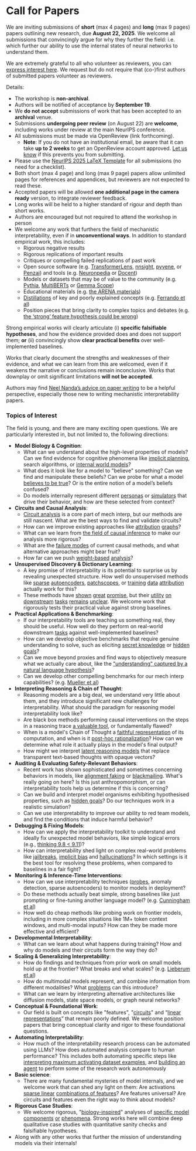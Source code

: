 # Call for Papers
We are inviting submissions of **short** (max 4 pages) and **long** (max 9 pages) papers outlining new research, due **August 22, 2025**. We welcome all submissions that convincingly argue for why they further the field: i.e. which further our ability to use the internal states of neural networks to understand them. 

We are extremely grateful to all who volunteer as reviewers, you can [express interest here](https://www.google.com/url?q=https://docs.google.com/forms/d/e/1FAIpQLSdiw1SJllzoTz_nqzDTzTOGb9DV3W_truQyh-WvYj_QGIi7Mg/viewform?usp%3Ddialog&sa=D&source=editors&ust=1752700092125424&usg=AOvVaw19QnMsdHzsaqWU_chB41sk). We request but do not require that (co-)first authors of submitted papers volunteer as reviewers. 

Details: 
* The workshop is **non-archival**.
* Authors will be notified of acceptance by **September 19**.
* We **do not accept** submissions of work that has been accepted to an **archival** venue.
* Submissions **undergoing peer review** (on August 22) are **welcome**, including works under review at the main NeurIPS conference.
* All submissions must be made via OpenReview (link forthcoming).
  * **Note**: If you do not have an institutional email, be aware that it can take **up to 2 weeks** to get an OpenReview account approved. [Let us know](mailto:neurips2025@mechinterpworkshop.com) if this prevents you from submitting.
* Please use the [NeurIPS 2025 LaTeX Template](https://www.google.com/url?q=https://media.neurips.cc/Conferences/NeurIPS2025/Styles.zip&sa=D&source=editors&ust=1752700092127898&usg=AOvVaw0VSsksVVdvSmacyCX0-erc) for all submissions (no need for a checklist).
* Both short (max 4 page) and long (max 9 page) papers allow unlimited pages for references and appendices, but reviewers are not expected to read these.
* Accepted papers will be allowed **one additional page in the camera ready** version, to integrate reviewer feedback.
* Long works will be held to a higher standard of rigour and depth than short works.
* Authors are encouraged but not required to attend the workshop in person
* We welcome any work that furthers the field of mechanistic interpretability, even if in **unconventional ways**. In addition to standard empirical work, this includes:
  * Rigorous negative results
  * Rigorous replications of important results
  * Critiques or compelling failed replications of past work
  * Open source software (e.g. [TransformerLens](https://www.google.com/url?q=https://github.com/neelnanda-io/TransformerLens&sa=D&source=editors&ust=1752700092130055&usg=AOvVaw0492O6FdzX1vBPWpW3kEr0), [nnsight](https://www.google.com/url?q=https://github.com/ndif-team/nnsight&sa=D&source=editors&ust=1752700092130210&usg=AOvVaw2wqFJhMWfhbLLFLrUEFhDm), [pyvene](https://www.google.com/url?q=https://github.com/stanfordnlp/pyvene/tree/main/pyvene/models/mlp&sa=D&source=editors&ust=1752700092130371&usg=AOvVaw2o3ayrnFVKRuK8k7DUA41K), or [Penzai](https://www.google.com/url?q=https://github.com/google-deepmind/penzai&sa=D&source=editors&ust=1752700092130518&usg=AOvVaw32xuKpFwXs1cGWjfs3jrpC)) and tools (e.g. [Neuronpedia](https://www.google.com/url?q=http://neuronpedia.org&sa=D&source=editors&ust=1752700092130680&usg=AOvVaw0E5pyaaiKe54Oa9BV2W0vm) or [Docent](https://www.google.com/url?q=https://transluce.org/introducing-docent&sa=D&source=editors&ust=1752700092130832&usg=AOvVaw36AkUc4mjqynokBazJPznI))
  * Models or datasets that may be of value to the community (e.g. [Pythia](https://www.google.com/url?q=https://arxiv.org/abs/2304.01373&sa=D&source=editors&ust=1752700092131138&usg=AOvVaw3NBaF0w7UtNbTkY-59UDdV), [MultiBERTs](https://www.google.com/url?q=https://arxiv.org/abs/2106.16163&sa=D&source=editors&ust=1752700092131253&usg=AOvVaw38k83viDygFg6Dx3rYa7Lk) or [Gemma Scope](https://www.google.com/url?q=https://arxiv.org/abs/2408.05147&sa=D&source=editors&ust=1752700092131387&usg=AOvVaw3QbNB1KD432GdcCMB46VMI))
  * Educational materials (e.g. [the ARENA materials](https://www.google.com/url?q=https://arena3-chapter1-transformer-interp.streamlit.app/&sa=D&source=editors&ust=1752700092131679&usg=AOvVaw2Icx5_JdrlqF_Hg_R4-pLi))
  * [Distillations](https://www.google.com/url?q=https://distill.pub/2017/research-debt/&sa=D&source=editors&ust=1752700092131870&usg=AOvVaw2huBwBVyt97zbp-BMqUNnd) of key and poorly explained concepts (e.g. [Ferrando et al](https://www.google.com/url?q=https://arxiv.org/abs/2405.00208&sa=D&source=editors&ust=1752700092132098&usg=AOvVaw3_ZVWyoDGG5Gn83gpZjzHk))
  * Position pieces that bring clarity to complex topics and debates (e.g. [the ‘strong’ feature hypothesis could be wrong](https://www.google.com/url?q=https://www.alignmentforum.org/posts/tojtPCCRpKLSHBdpn/the-strong-feature-hypothesis-could-be-wrong&sa=D&source=editors&ust=1752700092132536&usg=AOvVaw3rJR3mH6i6LJ6fRwbHEq7i))

Strong empirical works will clearly articulate (i) **specific falsifiable hypotheses**, and how the evidence provided does and does not support them; **or** (ii) convincingly show **clear practical benefits** over well-implemented baselines. 

Works that clearly document the strengths and weaknesses of their evidence, and what we can learn from this are welcomed, even if it weakens the narrative or conclusions remain inconclusive. Works that downplay or omit significant limitations **will not be accepted**. 

Authors may find [Neel Nanda’s advice on paper writing](https://www.google.com/url?q=https://www.alignmentforum.org/posts/eJGptPbbFPZGLpjsp/highly-opinionated-advice-on-how-to-write-ml-papers&sa=D&source=editors&ust=1752700092134265&usg=AOvVaw139FqO5E3fpC2jIDbYooDS) to be a helpful perspective, especially those new to writing mechanistic interpretability papers. 
### Topics of Interest
The field is young, and there are many exciting open questions. We are particularly interested in, but not limited to, the following directions: 
* **Model Biology & Cognition**:
  * What can we understand about the high-level properties of models? Can we find evidence for cognitive phenomena like [implicit planning](https://www.google.com/url?q=https://transformer-circuits.pub/2025/attribution-graphs/biology.html%23dives-poems&sa=D&source=editors&ust=1752700092135486&usg=AOvVaw3L-8HVjS8HEmcmyKbhyG0_), search algorithms, or [internal world models](https://www.google.com/url?q=https://arxiv.org/abs/2210.13382&sa=D&source=editors&ust=1752700092135679&usg=AOvVaw0sLbwUiku0IuVdCqkQ3LcX)?
  * What does it look like for a model to "believe" something? Can we find and manipulate these beliefs? Can we probe for what a model [believes to be true](https://www.google.com/url?q=https://arxiv.org/abs/2310.06824&sa=D&source=editors&ust=1752700092136137&usg=AOvVaw1RCHpMgJoY5zSyQ207GKuG)? Or is the entire notion of a model’s beliefs confused?
  * Do models internally represent different [personas](https://www.google.com/url?q=https://arxiv.org/abs/2406.12094&sa=D&source=editors&ust=1752700092136506&usg=AOvVaw3zgs68pzkIyKJrULj_8tvl) or [simulators](https://www.google.com/url?q=https://www.nature.com/articles/s41586-023-06647-8&sa=D&source=editors&ust=1752700092136653&usg=AOvVaw12kRp2Pgy80INnaNiayZLB) that drive their behavior, and how are these selected from context?
* **Circuits and Causal Analysis**:
  * [Circuit analysis](https://www.google.com/url?q=https://distill.pub/2020/circuits/zoom-in/&sa=D&source=editors&ust=1752700092137111&usg=AOvVaw0Afqyed4qBH5-S50Yxz2JL) is a core part of mech interp, but our methods are still nascent. What are the best ways to find and validate circuits?
  * How can we improve existing approaches like [attribution](https://www.google.com/url?q=https://arxiv.org/abs/2406.11944&sa=D&source=editors&ust=1752700092137525&usg=AOvVaw3sPP3sXpKZjTkLq6Zv95YR) [graphs](https://www.google.com/url?q=https://transformer-circuits.pub/2025/attribution-graphs/methods.html&sa=D&source=editors&ust=1752700092137675&usg=AOvVaw31QLunsJEqDGt5V0h5x-js)?
  * What can we learn from [the field of causal inference](https://www.google.com/url?q=https://arxiv.org/abs/2407.04690&sa=D&source=editors&ust=1752700092137947&usg=AOvVaw0AxYpKEm3VIBn2joepwiv9) to make our analysis more rigorous?
  * What are the [failure modes](https://www.google.com/url?q=https://arxiv.org/abs/2307.15771&sa=D&source=editors&ust=1752700092138212&usg=AOvVaw1vxrQRBPMaTPC2eyAdCb80) of current causal methods, and what alternative approaches might bear fruit?
  * How far can we push [weight-based](https://www.google.com/url?q=https://arxiv.org/abs/2301.05217&sa=D&source=editors&ust=1752700092138564&usg=AOvVaw31EGcjD3w16qBGV6SGjMd5) [analysis](https://www.google.com/url?q=https://arxiv.org/abs/2410.08417&sa=D&source=editors&ust=1752700092138684&usg=AOvVaw07l87v97G-2jg2jvCVwRzQ)?
* **Unsupervised Discovery & Dictionary Learning**:
  * A key promise of interpretability is its potential to surprise us by revealing unexpected structure. How well do unsupervised methods like [sparse](https://www.google.com/url?q=https://arxiv.org/abs/2103.15949&sa=D&source=editors&ust=1752700092139291&usg=AOvVaw2OncVN7QJkyP9I6RJ62HDM) [autoencoders](https://www.google.com/url?q=https://transformer-circuits.pub/2023/monosemantic-features&sa=D&source=editors&ust=1752700092139449&usg=AOvVaw1IQR3ky80mfVyW6ZEPA9V_), [patch](https://www.google.com/url?q=https://arxiv.org/abs/2401.06102&sa=D&source=editors&ust=1752700092139609&usg=AOvVaw0UsVh1ah64mvYwFIVWM8BE)[scopes](https://www.google.com/url?q=https://arxiv.org/abs/2403.10949v2&sa=D&source=editors&ust=1752700092139694&usg=AOvVaw0bmSkzHvTqabTGbWBJta3Z), or [training](https://www.google.com/url?q=https://proceedings.mlr.press/v70/koh17a?ref%3Dhttps://githubhelp.com&sa=D&source=editors&ust=1752700092139857&usg=AOvVaw3SPMFnAK-GgBN4QceOQOcK) [data](https://www.google.com/url?q=https://arxiv.org/abs/2308.03296&sa=D&source=editors&ust=1752700092139981&usg=AOvVaw0pvrLTIGpgFAXrzzck1xeP) [attribution](https://www.google.com/url?q=https://arxiv.org/abs/2205.11482&sa=D&source=editors&ust=1752700092140100&usg=AOvVaw1q3jBoqA2TQhqELfwmwmn2) actually work for this?
  * These methods have [shown](https://www.google.com/url?q=https://transformer-circuits.pub/2024/scaling-monosemanticity/index.html&sa=D&source=editors&ust=1752700092140393&usg=AOvVaw1QYQqXkxQXGeNKhudAULI9) [great](https://www.google.com/url?q=https://transformer-circuits.pub/2025/attribution-graphs/biology.html&sa=D&source=editors&ust=1752700092140544&usg=AOvVaw2S2sARUHJU5JKsxeyUYdir) [promise](https://www.google.com/url?q=https://arxiv.org/abs/2503.10965&sa=D&source=editors&ust=1752700092140664&usg=AOvVaw3_9lhCd7yZZ6b0tMfH2q3x), but their [utility](https://www.google.com/url?q=https://arxiv.org/abs/2502.16681&sa=D&source=editors&ust=1752700092140794&usg=AOvVaw1QopUEtvCN2Q2Lmu7Um6fD) [on](https://www.google.com/url?q=https://www.tilderesearch.com/blog/sieve&sa=D&source=editors&ust=1752700092140908&usg=AOvVaw3hEMZr3ewGZBmn82Aujt9_) [downstream](https://www.google.com/url?q=https://arxiv.org/abs/2501.17148&sa=D&source=editors&ust=1752700092141043&usg=AOvVaw24-71XRk1FcgvWlJ8jnR3p) [tasks](https://www.google.com/url?q=https://transformer-circuits.pub/2024/features-as-classifiers/index.html&sa=D&source=editors&ust=1752700092141200&usg=AOvVaw1h8LRYtYmaHgCH_7u8SSwU) [remains](https://www.google.com/url?q=https://arxiv.org/abs/2502.04382&sa=D&source=editors&ust=1752700092141312&usg=AOvVaw1TSd2d3ct6NRz8QG7CBuFe) [unclear](https://www.google.com/url?q=https://www.alignmentforum.org/posts/4uXCAJNuPKtKBsi28/negative-results-for-saes-on-downstream-tasks&sa=D&source=editors&ust=1752700092141492&usg=AOvVaw1DjJmUm0hc-dldqNyfyba9). We welcome work that rigorously tests their practical value against strong baselines.
* **Practical Applications & Benchmarking**:
  * If our interpretability tools are teaching us something real, they should be useful. How well do they perform on real-world downstream [tasks](https://www.google.com/url?q=https://www.lesswrong.com/posts/wGRnzCFcowRCrpX4Y/downstream-applications-as-validation-of-interpretability&sa=D&source=editors&ust=1752700092142300&usg=AOvVaw0OioTxj4s0I4ejgeo1xAq0) against well-implemented baselines?
  * How can we develop objective benchmarks that require genuine understanding to solve, such as eliciting [secret knowledge](https://www.google.com/url?q=https://arxiv.org/abs/2505.14352&sa=D&source=editors&ust=1752700092142743&usg=AOvVaw1n56SP1JpVq71qbA76Q-tV) or [hidden goals](https://www.google.com/url?q=https://arxiv.org/abs/2503.10965&sa=D&source=editors&ust=1752700092142879&usg=AOvVaw1K2btJJhTrIVXVaEAsCQo1)?
  * Can we move beyond proxies and find ways to objectively measure what we actually care about, like the ["understanding" captured by a natural language hypothesis](https://www.google.com/url?q=https://arxiv.org/abs/2502.04382&sa=D&source=editors&ust=1752700092143303&usg=AOvVaw0ZBRBSlXx6WrRqdkrv4Y0g)?
  * Can we develop other compelling benchmarks for our mech interp capabilities? (e.g. [Mueller et al](https://www.google.com/url?q=https://arxiv.org/abs/2504.13151&sa=D&source=editors&ust=1752700092143643&usg=AOvVaw2IQd_6n7BfRs1v4Uxn08wv))
* **Interpreting Reasoning & Chain of Thought**:
  * Reasoning models are a big deal, we understand very little about them, and they introduce significant new challenges for interpretability. What should the paradigm for reasoning model interpretability look like?
  * Are black box methods performing causal interventions on the steps in a reasoning trace [a valuable tool](https://www.google.com/url?q=https://arxiv.org/abs/2506.19143&sa=D&source=editors&ust=1752700092144596&usg=AOvVaw0aBIHc4TiqS4fWEiYBVCFq), or fundamentally flawed?
  * When is a model's Chain of Thought a [faithful representation](https://www.google.com/url?q=https://arxiv.org/abs/2305.04388&sa=D&source=editors&ust=1752700092144894&usg=AOvVaw1k9KdYU9_DKGSAwSaruGca) of its computation, and when is it [post-hoc rationalization](https://www.google.com/url?q=https://arxiv.org/abs/2503.08679&sa=D&source=editors&ust=1752700092145100&usg=AOvVaw19_K3GpUuaY_qfcOUW4_Ql)? How can we determine what role it actually plays in the model's final output?
  * How might we interpret [latent reasoning models](https://www.google.com/url?q=https://arxiv.org/abs/2412.06769&sa=D&source=editors&ust=1752700092145483&usg=AOvVaw04RTDEuxG3-hMmqU0a0K0M) that replace transparent text-based thoughts with opaque vectors?
* **Auditing & Evaluating Safety-Relevant Behaviors**:
  * Recent work has shown sophisticated and sometimes concerning behaviors in models, like [alignment faking](https://www.google.com/url?q=https://arxiv.org/abs/2412.14093&sa=D&source=editors&ust=1752700092146240&usg=AOvVaw0CokHxl_jgqx7VRZmiBs83) or [blackmailing](https://www.google.com/url?q=https://www.anthropic.com/research/agentic-misalignment&sa=D&source=editors&ust=1752700092146404&usg=AOvVaw39cV3jj5DwE0wr_J9fZBnM). What's really going on here? Is this just anthropomorphism, or can interpretability tools help us determine if this is concerning?
  * Can we build and interpret model organisms exhibiting hypothesised properties, such as [hidden goals](https://www.google.com/url?q=https://arxiv.org/abs/2503.10965&sa=D&source=editors&ust=1752700092146953&usg=AOvVaw10RbiVQxLAEDujeH_GRf1z)? Do our techniques work in a realistic simulation?
  * Can we use interpretability to improve our ability to red team models, and find the conditions that induce harmful behavior?
* **Debugging & Fixing Models**:
  * How can we apply the interpretability toolkit to understand and ideally fix unexpected model behaviors, like simple logical errors (e.g., [thinking 9.8 < 9.11](https://www.google.com/url?q=https://transluce.org/observability-interface&sa=D&source=editors&ust=1752700092147903&usg=AOvVaw1QfluMVL6IiHB0IFEwB8ic))?
  * How can interpretability shed light on complex real-world problems like [jailbreaks](https://www.google.com/url?q=https://transformer-circuits.pub/2025/attribution-graphs/biology.html%23dives-jailbreak&sa=D&source=editors&ust=1752700092148277&usg=AOvVaw2qojSB9H0njyKsgi6TjFe0), [implicit bias](https://www.google.com/url?q=https://arxiv.org/abs/2506.10922&sa=D&source=editors&ust=1752700092148418&usg=AOvVaw0kuSblqtW1cNVWNKy_IO2Z) and [hallucinations](https://www.google.com/url?q=https://arxiv.org/abs/2411.14257&sa=D&source=editors&ust=1752700092148539&usg=AOvVaw1txEOnhYTHW_wkirktbxq8)? In which settings is it the best tool for resolving these problems, when compared to baselines in a fair fight?
* **Monitoring & Inference-Time Interventions**:
  * How can we use interpretability techniques ([probes](https://www.google.com/url?q=https://arxiv.org/abs/2102.12452&sa=D&source=editors&ust=1752700092149180&usg=AOvVaw2JCToUJlQgDAyjy6td_0y3), anomaly detection, sparse autoencoders) to monitor models in deployment?
  * Do these methods actually beat simple, strong baselines like just prompting or fine-tuning another language model? (e.g. [Cunningham et al](https://www.google.com/url?q=https://alignment.anthropic.com/2025/cheap-monitors/&sa=D&source=editors&ust=1752700092149714&usg=AOvVaw09D3MWNWAf--ArFRwhzWuB))
  * How well do cheap methods like probing work on frontier models, including in more complex situations like 1M+ token context windows, and multi-modal inputs? How can they be made more effective and efficient?
* **Developmental Interpretability**:
  * What can we learn about what happens during training? How and why do models and their circuits form the way they do?
* **Scaling & Generalizing Interpretability**:
  * How do findings and techniques from prior work on small models hold up at the frontier? What breaks and what scales? (e.g. [Lieberum et al](https://www.google.com/url?q=https://arxiv.org/abs/2307.09458&sa=D&source=editors&ust=1752700092151190&usg=AOvVaw1h1iFuANRKOveL-vpGPTRi))
  * How do multimodal models represent, and combine information from different modalities? What [problems](https://www.google.com/url?q=https://openreview.net/pdf?id%3DVUhRdZp8ke&sa=D&source=editors&ust=1752700092151547&usg=AOvVaw2aKZPTW-r1PmPjPDRTKrG6) can this introduce?
  * What can we learn by interpreting alternative architectures like diffusion models, state space models, or graph neural networks?
* **Conceptual & Foundational Work**:
  * Our field is built on concepts like "features", "[circuits](https://www.google.com/url?q=https://distill.pub/2020/circuits/zoom-in/&sa=D&source=editors&ust=1752700092152325&usg=AOvVaw180pftPXzd_HbuquCdwwjO)" and “[linear representations](https://www.google.com/url?q=https://transformer-circuits.pub/2024/july-update/index.html%23linear-representations&sa=D&source=editors&ust=1752700092152538&usg=AOvVaw2vdmmpnQKnnvHIk7y1cgKX)” that remain poorly defined. We welcome position papers that bring conceptual clarity and rigor to these foundational questions.
* **Automating Interpretability**:
  * How much of the interpretability research process can be automated using LLMs? How does automated analysis compare to human performance? This includes both automating specific steps like [interpreting maximum activating dataset examples](https://www.google.com/url?q=https://openaipublic.blob.core.windows.net/neuron-explainer/paper/index.html&sa=D&source=editors&ust=1752700092153583&usg=AOvVaw0v0mgDEQuCRRI6Pac0gUxo), and [building an agent](https://www.google.com/url?q=https://arxiv.org/abs/2404.14394&sa=D&source=editors&ust=1752700092153742&usg=AOvVaw2074rMD9HbpmuZsR47iCys) to perform some of the research work autonomously
* **Basic science**:
  * There are many fundamental mysteries of model internals, and we welcome work that can shed any light on them: Are activations [sparse linear](https://www.google.com/url?q=https://arxiv.org/abs/1601.03764&sa=D&source=editors&ust=1752700092154390&usg=AOvVaw1gHQGqDMc8SSO8U4B1rY9k) [combinations of features](https://www.google.com/url?q=https://transformer-circuits.pub/2022/toy_model/index.html&sa=D&source=editors&ust=1752700092154559&usg=AOvVaw0F7xb-VNx0HGvuZIcAYmVg)? Are features universal? Are circuits and features even the right way to think about models?
* **Rigorous Case Studies**:
  * We welcome rigorous, "[biology-inspired](https://www.google.com/url?q=https://distill.pub/2020/circuits/curve-circuits/&sa=D&source=editors&ust=1752700092155164&usg=AOvVaw2TZQEzyGTQEJRpTnuLVGVq)" analyses of [specific model](https://www.google.com/url?q=https://arxiv.org/abs/2310.04625&sa=D&source=editors&ust=1752700092155327&usg=AOvVaw0exylRsxw6mQUX6YxaLLPN) [components](https://www.google.com/url?q=https://transformer-circuits.pub/2024/scaling-monosemanticity/index.html&sa=D&source=editors&ust=1752700092155484&usg=AOvVaw0t99_hAvSfaq4c4Qw21ZkW) [or](https://www.google.com/url?q=https://arxiv.org/abs/2305.01610&sa=D&source=editors&ust=1752700092155584&usg=AOvVaw3L9aqKU9-Dhwpt0otIPvph) [phenomena](https://www.google.com/url?q=https://arxiv.org/abs/2306.09346&sa=D&source=editors&ust=1752700092155708&usg=AOvVaw3-49cV9sZ57_q4dMiAs8hf). Strong works here will combine deep qualitative case studies with quantitative sanity checks and falsifiable hypotheses.
* Along with any other works that further the mission of understanding models via their internals!